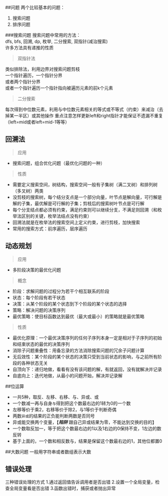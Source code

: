 ##问题
两个比较基本的问题：
1. 搜索问题
2. 排序问题

###搜索问题
搜索问题中常用的方法：  
dfs, bfs, 回溯, dp, 枚举, 二分搜索, 双指针(减治搜索)  
许多方法具有递推的性质

> 双指针法

类似排除法，利用边界对搜索问题剪枝  
一个指针遍历，一个指针分界  
或者两个指针分界  
或者一个指针遍历一个指针指向被遍历元素的前k个元素

> 二分搜索

每次得到中位数元素，利用与中位数元素相关的等式或不等式（约束）来减治（去掉某一半区）或其他操作
重点注意怎样更新left和right指针才能保证不遗漏不重复（left=mid或者left=mid-1等等）

## 回溯法
> 应用
- 搜索问题，组合优化问题（最优化问题的一种）
> 性质
- 需要定义搜索空间，树结构，搜索空间一般有子集树（满二叉树）和排列树（多叉树）两类
- 没剪枝的搜索树，每个结分支点是一个部分向量，叶节点是解向量，可行解是解的子集，最优解是可行解的子集；剪枝后的搜索树叶节点是可行解
- 每个分支结点都必须有约束，满足约束则可以继续分支，不满足则回溯（和枚举法区别的关键，枚举法结点没有约束）
- 回溯法就是在枚举法的搜索空间上定义约束，进行剪枝，加快搜索
- 常用的搜索方式：前序遍历，层序遍历

## 动态规划
> 应用
- 多阶段决策的最优化问题
> 概念
- 阶段：求解问题的过程分为若干个相互联系的阶段
- 状态：每个阶段有若干状态
- 决策：从某个阶段的某个状态到下个阶段的某个状态的选择
- 策略：解决问题的决策序列
- 最优策略：使目标函数达到最优（最大或最小）的策略就是最优策略
> 性质
- 最优化原理：一个最优决策序列的任何子序列本身一定是相对于子序列的初始和结束状态的最优的决策序列
- 消除子问题重叠性：用备忘录的方法消除搜索问题的冗余子问题计算
- 无后效性：某个阶段的某个状态的决策只受到当前状态的影响，与之前所有阶段的各种状态无关
- 自顶向下：递归地做，看看有没有该问题的解，有就返回，没有就解决并记录
- 自底向上：迭代地做，从最小的问题开始，解决并记录解

##位运算
- 一共5种，取反、左移、右移、与、异或、或
- 一个数减一再与自身`与`得到把这个数最右边的1转为0的一个数
- 左移等价于乘2，右移等价于除2，与1等价于判断奇偶
- 两数`异或`的结果的正负能判断两数是否同号
- 异或能交换两个变量，【***陷阱*** 跟自己异或结果为零，不能达到交换的目的】
- 一个数取反加一，等于把这个数最右边的1以及1右边的0保持不变，1左边的数反转
- 基于上面的，一个数和相反数与，结果是保留这个数最右边的1，其他位都置0

##大数问题
一般用字符串或者数组表示大数

## 错误处理
三种错误处理的方式
1.通过返回值告诉调用者是否出错
2.设置一个全局变量，检查全局变量看是否出错
3.函数出错时，捕获或者抛出异常
